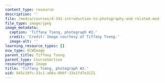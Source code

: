 ```yaml
---
content_type: resource
description: ''
file: /media/courses/4-341-introduction-to-photography-and-related-media-fall-2007/945c19fc31c1a06a0b0f33e1fd7e3121_tseng2.jpg
file_type: image/jpeg
image_metadata:
  caption: 'Tiffany Tseng, photograph #2.'
  credit: 'Credit: Image courtesy of Tiffany Tseng.'
  image-alt: ''
learning_resource_types: []
ocw_type: OCWImage
parent_title: Tiffany Tseng
parent_type: CourseSection
resourcetype: Image
title: 'Tiffany Tseng, photograph #2.'
uid: 945c19fc-31c1-a06a-0b0f-33e1fd7e3121
---
```

